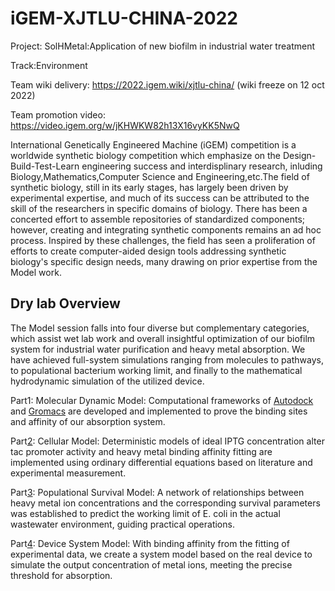 # iGEM-XJTLU-CHINA-2022

Project: SolHMetal:Application of new biofilm in industrial water treatment

Track:Environment

Team wiki delivery: https://2022.igem.wiki/xjtlu-china/
(wiki freeze on 12 oct 2022)

Team promotion video: https://video.igem.org/w/jKHWKW82h13X16vyKK5NwQ


International Genetically Engineered Machine (iGEM) competition is a worldwide synthetic biology competition which emphasize on the Design-Build-Test-Learn engineering success and interdisplinary research, inluding Biology,Mathematics,Computer Science and Engineering,etc.The field of synthetic biology, still in its early stages, has largely been driven by experimental expertise, and much of its success can be attributed to the skill of the researchers in specific domains of biology. There has been a concerted effort to assemble repositories of standardized components; however, creating and integrating synthetic components remains an ad hoc process. Inspired by these challenges, the field has seen a proliferation of efforts to create computer-aided design tools addressing synthetic biology's specific design needs, many drawing on prior expertise from the Model work.


##  Dry lab Overview
The Model session falls into four diverse but complementary categories, which assist wet lab work and overall insightful optimization of our biofilm system for industrial water purification and heavy metal absorption. We have achieved full-system simulations ranging from molecules to pathways, to populational bacterium working limit, and finally to the mathematical hydrodynamic simulation of the utilized device.

Part1: Molecular Dynamic Model: Computational frameworks of [Autodock](https://github.com/JiayiLi21/iGEM-XJTLU2022_Dry-Lab/tree/main/1) and [Gromacs](https://github.com/JiayiLi21/iGEM-XJTLU2022_Dry-Lab/tree/main/shMTMD8271) are developed and implemented to prove the binding sites and affinity of our absorption system.

Part[2](https://github.com/JiayiLi21/iGEM-XJTLU2022_Dry-Lab/tree/main/Part2%20Cellular%20model): Cellular Model: Deterministic models of ideal IPTG concentration alter tac promoter activity and heavy metal binding affinity fitting are implemented using ordinary differential equations based on literature and experimental measurement.

Part[3](https://github.com/JiayiLi21/iGEM-XJTLU2022_Dry-Lab/tree/main/Part3Population%20Survival%20Model): Populational Survival Model: A network of relationships between heavy metal ion concentrations and the corresponding survival parameters was established to predict the working limit of E. coli in the actual wastewater environment, guiding practical operations.

Part[4](https://github.com/JiayiLi21/iGEM-XJTLU2022_Dry-Lab/tree/main/Part4%20system%20model): Device System Model: With binding affinity from the fitting of experimental data, we create a system model based on the real device to simulate the output concentration of metal ions, meeting the precise threshold for absorption.



